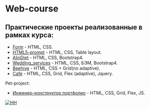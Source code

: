# Web-course
## Практические проекты реализованные в рамках курса:

* [Form](https://tatacheba.github.io/form/index.html) - HTML, CSS.
* [HTML5-prompt](https://tatacheba.github.io/HTML5-prompt/index.html) - HTML, CSS, Table layout.
* [AlinDiet](https://tatacheba.github.io/AlinDiet/index.html) - HTML, CSS, Bootstrap4.
* [Wedding_serviсes](https://tatacheba.github.io/wedding_services/index.html) - HTML, CSS, БЭМ, Bootstrap4.
* [Beehive](https://tatacheba.github.io/beehive/index.html) - HTML, CSS + Grid(no adaptive).
* [Cafe](https://tatacheba.github.io/cafe/index.html) - HTML, CSS, Grid, Flex (adaptive), Jquery.

Pet-project:

* [Инженер-конструктор портфолио](https://tatacheba.github.io/Pet_project/design-engineer/index.html) - HTML, CSS, Grid, Flex, JS.

[![HH](https://img.shields.io/badge/hh-%D1%80%D0%B5%D0%B7%D1%8E%D0%BC%D0%B5-%23e1011c%20)](https://spb.hh.ru/resume/10b9a9d9ff084bdafe0039ed1f584a304c5441)
